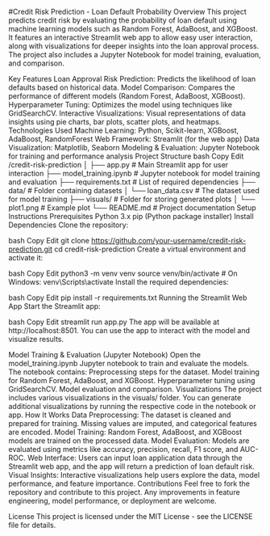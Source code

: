 #Credit Risk Prediction - Loan Default Probability
Overview
This project predicts credit risk by evaluating the probability of loan default using machine learning models such as Random Forest, AdaBoost, and XGBoost. It features an interactive Streamlit web app to allow easy user interaction, along with visualizations for deeper insights into the loan approval process. The project also includes a Jupyter Notebook for model training, evaluation, and comparison.

Key Features
Loan Approval Risk Prediction: Predicts the likelihood of loan defaults based on historical data.
Model Comparison: Compares the performance of different models (Random Forest, AdaBoost, XGBoost).
Hyperparameter Tuning: Optimizes the model using techniques like GridSearchCV.
Interactive Visualizations: Visual representations of data insights using pie charts, bar plots, scatter plots, and heatmaps.
Technologies Used
Machine Learning: Python, Scikit-learn, XGBoost, AdaBoost, RandomForest
Web Framework: Streamlit (for the web app)
Data Visualization: Matplotlib, Seaborn
Modeling & Evaluation: Jupyter Notebook for training and performance analysis
Project Structure
bash
Copy
Edit
/credit-risk-prediction
│
├── app.py                  # Main Streamlit app for user interaction
├── model_training.ipynb     # Jupyter notebook for model training and evaluation
├── requirements.txt         # List of required dependencies
├── data/                    # Folder containing datasets
│   └── loan_data.csv        # The dataset used for model training
├── visuals/                 # Folder for storing generated plots
│   └── plot1.png            # Example plot
└── README.md                # Project documentation
Setup Instructions
Prerequisites
Python 3.x
pip (Python package installer)
Install Dependencies
Clone the repository:

bash
Copy
Edit
git clone https://github.com/your-username/credit-risk-prediction.git
cd credit-risk-prediction
Create a virtual environment and activate it:

bash
Copy
Edit
python3 -m venv venv
source venv/bin/activate  # On Windows: venv\Scripts\activate
Install the required dependencies:

bash
Copy
Edit
pip install -r requirements.txt
Running the Streamlit Web App
Start the Streamlit app:

bash
Copy
Edit
streamlit run app.py
The app will be available at http://localhost:8501. You can use the app to interact with the model and visualize results.

Model Training & Evaluation (Jupyter Notebook)
Open the model_training.ipynb Jupyter notebook to train and evaluate the models. The notebook contains:
Preprocessing steps for the dataset.
Model training for Random Forest, AdaBoost, and XGBoost.
Hyperparameter tuning using GridSearchCV.
Model evaluation and comparison.
Visualizations
The project includes various visualizations in the visuals/ folder. You can generate additional visualizations by running the respective code in the notebook or app.
How It Works
Data Preprocessing: The dataset is cleaned and prepared for training. Missing values are imputed, and categorical features are encoded.
Model Training: Random Forest, AdaBoost, and XGBoost models are trained on the processed data.
Model Evaluation: Models are evaluated using metrics like accuracy, precision, recall, F1 score, and AUC-ROC.
Web Interface: Users can input loan application data through the Streamlit web app, and the app will return a prediction of loan default risk.
Visual Insights: Interactive visualizations help users explore the data, model performance, and feature importance.
Contributions
Feel free to fork the repository and contribute to this project. Any improvements in feature engineering, model performance, or deployment are welcome.

License
This project is licensed under the MIT License - see the LICENSE file for details.


